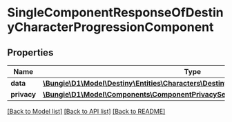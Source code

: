 # SingleComponentResponseOfDestinyCharacterProgressionComponent

## Properties
Name | Type | Description | Notes
------------ | ------------- | ------------- | -------------
**data** | [**\Bungie\D1\Model\Destiny\Entities\Characters\DestinyCharacterProgressionComponent**](DestinyCharacterProgressionComponent.md) |  | [optional] 
**privacy** | [**\Bungie\D1\Model\Components\ComponentPrivacySetting**](ComponentPrivacySetting.md) |  | [optional] 

[[Back to Model list]](../README.md#documentation-for-models) [[Back to API list]](../README.md#documentation-for-api-endpoints) [[Back to README]](../README.md)


